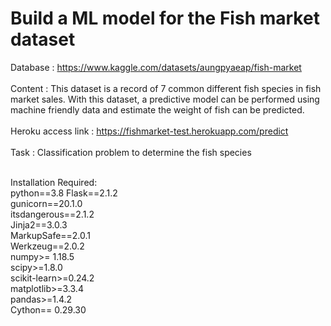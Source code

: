 # Build a ML model for the Fish market dataset

Database : https://www.kaggle.com/datasets/aungpyaeap/fish-market</br>
</br>
Content : This dataset is a record of 7 common different fish species in fish market sales. With this dataset, a predictive model can be performed using machine friendly data and estimate the weight of fish can be predicted.
</br></br>
Heroku access link : https://fishmarket-test.herokuapp.com/predict</br></br>
Task : Classification problem to determine the fish species</br></br>

Installation Required:</br>
python==3.8
Flask==2.1.2</br>
gunicorn==20.1.0</br>
itsdangerous==2.1.2</br>
Jinja2==3.0.3</br>
MarkupSafe==2.0.1</br>
Werkzeug==2.0.2</br>
numpy>= 1.18.5</br>
scipy>=1.8.0</br>
scikit-learn>=0.24.2</br>
matplotlib>=3.3.4</br>
pandas>=1.4.2</br>
Cython== 0.29.30</br>
</br></br>
